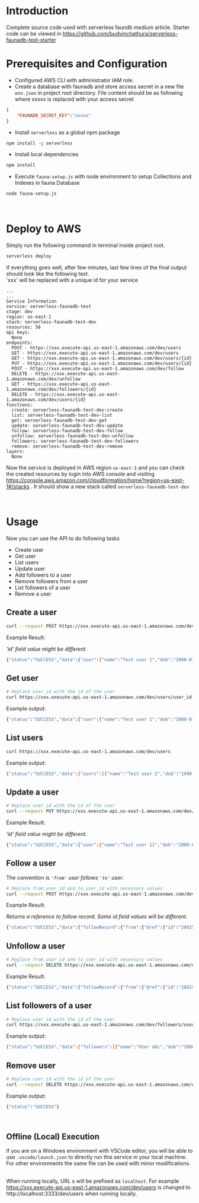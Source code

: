 # Introduction

Complete source code used with serverless faundb medium article.
Starter code can be viewed in https://github.com/budvinchathura/serverless-faunadb-test-starter
&nbsp;

# Prerequisites and Configuration

 - Configured AWS CLI with administrator IAM role.
 - Create a database with faunadb and store access secret in a new file `env.json` in project root directory. File content should be as following where xxxxx is replaced with your access secret
```json
{
    "FAUNADB_SECRET_KEY":"xxxxx"
}
```
 - Install `serverless` as a global npm package

```bash
npm install -g serverless
```
 - Install local dependencies
```bash
npm install
```

 - Execute `fauna-setup.js` with node environment to setup Collections and Indexes in fauna Database

```bash
node fauna-setup.js
```
&nbsp;

# Deploy to AWS

Simply run the following command in terminal inside project root.
```bash
serverless deploy
```

If everything goes well, after few minutes, last few lines of the final output should look like the following text.\
'xxx' will be replaced with a unique id for your service
```
...
...
Service Information
service: serverless-faunadb-test
stage: dev
region: us-east-1
stack: serverless-faunadb-test-dev
resources: 56
api keys:
  None
endpoints:
  POST - https://xxx.execute-api.us-east-1.amazonaws.com/dev/users
  GET - https://xxx.execute-api.us-east-1.amazonaws.com/dev/users
  GET - https://xxx.execute-api.us-east-1.amazonaws.com/dev/users/{id}
  PUT - https://xxx.execute-api.us-east-1.amazonaws.com/dev/users/{id}
  POST - https://xxx.execute-api.us-east-1.amazonaws.com/dev/follow
  DELETE - https://xxx.execute-api.us-east-1.amazonaws.com/dev/unfollow
  GET - https://xxx.execute-api.us-east-1.amazonaws.com/dev/followers/{id}
  DELETE - https://xxx.execute-api.us-east-1.amazonaws.com/dev/users/{id}
functions:
  create: serverless-faunadb-test-dev-create
  list: serverless-faunadb-test-dev-list
  get: serverless-faunadb-test-dev-get
  update: serverless-faunadb-test-dev-update
  follow: serverless-faunadb-test-dev-follow
  unfollow: serverless-faunadb-test-dev-unfollow
  followers: serverless-faunadb-test-dev-followers
  remove: serverless-faunadb-test-dev-remove
layers:
  None
```
Now the service is deployed in AWS region `us-east-1` and you can check the created resources by login into AWS console and visiting https://console.aws.amazon.com/cloudformation/home?region=us-east-1#/stacks . It should show a new stack called `serverless-faunadb-test-dev`

&nbsp;

# Usage

Now you can use the API to do following tasks
 - Create user
 - Get user
 - List users
 - Update user
 - Add followers to a user
 - Remove followers from a user
 - List followers of a user
 - Remove a user

## Create a user

```bash
curl --request POST https://xxx.execute-api.us-east-1.amazonaws.com/dev/users --header "Content-Type: application/json" --data-raw '{"name":"Test user 1", "dob":"2000-01-01","email":"abc@abc.com","city":"Downtown"}'
```

Example Result:

*'id' field value might be different.*
```bash
{"status":"SUCCESS","data":{"user":{"name":"Test user 1","dob":"2000-01-01","city":"Downtown","email":"abc@abc.com","id":"288601255069090308"}}}
```

## Get user

```bash
# Replace user_id with the id of the user
curl https://xxx.execute-api.us-east-1.amazonaws.com/dev/users/user_id
```

Example output:
```bash
{"status":"SUCCESS","data":{"user":{"name":"Test user 1","dob":"2000-01-01","city":"Downtown","email":"abc@abc.com","id":"288601255069090308"}}}
```

## List users

```bash
curl https://xxx.execute-api.us-east-1.amazonaws.com/dev/users
```

Example output:
```bash
{"status":"SUCCESS","data":{"users":[{"name":"Test user 2","dob":"1990-03-15","city":"New City","email":"test@abc.com","id":"288254855497122309"},{"name":"Test user 1","dob":"2000-01-01","city":"Downtown","email":"abc@abc.com","id":"288601255069090308"}]}}

```

## Update a user

```bash
# Replace user_id with the id of the user
curl --request PUT https://xxx.execute-api.us-east-1.amazonaws.com/dev/users/user_id --header "Content-Type: application/json" --data-raw '{"name":"Test user 11", "email":"xyz@abc.com"}'
```

Example Result:

*'id' field value might be different.*
```bash
{"status":"SUCCESS","data":{"user":{"name":"Test user 11","dob":"2000-01-01","city":"Downtown","email":"xyz@abc.com","id":"288601255069090308"}}}
```

## Follow a user
The convention is *`'from'` user follows `'to'` user*.

```bash
# Replace from_user_id and to_user_id with necessary values
curl --request POST https://xxx.execute-api.us-east-1.amazonaws.com/dev/follow/ --header "Content-Type: application/json" --data-raw '{ "from":"from_user_id", "to":"to_user_id" }'
```

Example Result:

*Returns a reference to follow record. Some id field values will be different.*
```bash
{"status":"SUCCESS","data":{"followRecord":{"from":{"@ref":{"id":"288254855497122309","collection":{"@ref":{"id":"users","collection":{"@ref":{"id":"collections"}}}}}},"to":{"@ref":{"id":"288601255069090308","collection":{"@ref":{"id":"users","collection":{"@ref":{"id":"collections"}}}}}},"followedOn":"2021-01-24T12:44:25.384Z","id":"288603154122015232"}}}
```

## Unfollow a user

```bash
# Replace from_user_id and to_user_id with necessary values
curl --request DELETE https://xxx.execute-api.us-east-1.amazonaws.com/dev/unfollow/ --header "Content-Type: application/json" --data-raw '{ "from":"from_user_id", "to":"to_user_id" }'
```

Example Result:

```bash
{"status":"SUCCESS","data":{"followRecord":{"from":{"@ref":{"id":"288254855497122309","collection":{"@ref":{"id":"users","collection":{"@ref":{"id":"collections"}}}}}},"to":{"@ref":{"id":"288601255069090308","collection":{"@ref":{"id":"users","collection":{"@ref":{"id":"collections"}}}}}},"followedOn":"2021-01-24T12:44:25.384Z","id":"288603154122015232"}}}
```

## List followers of a user

```bash
# Replace user_id with the id of the user
curl https://xxx.execute-api.us-east-1.amazonaws.com/dev/followers/user_id
```

Example output:
```bash
{"status":"SUCCESS","data":{"followers":[{"name":"User abc","dob":"2000-01-01","city":"Colombo","email":"test@test.com","id":"288246266470597125"},{"name":"User 20","dob":"1997-02-05","city":"New City","email":"abc@abc.com","id":"288254855497122309"}]}}

```

## Remove user

```bash
# Replace user_id with the id of the user
curl --request DELETE https://xxx.execute-api.us-east-1.amazonaws.com/dev/users/user_id
```

Example output:
```bash
{"status":"SUCCESS"}
```
&nbsp;

## Offline (Local) Execution
If you are on a Windows environment with VSCode editor, you will be able to use `.vscode/launch.json` to directly run this service in your local machine. For other environments the same file can be used with minor modifications. \
&nbsp;

When running locally, URL s will be prefixed as `localhost`. For example https://xxx.execute-api.us-east-1.amazonaws.com/dev/users is changed to http://localhost:3333/dev/users when running locally.